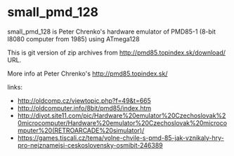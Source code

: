 # small_pmd_128

small_pmd_128 is Peter Chrenko's hardware emulator of PMD85-1 (8-bit I8080 computer from 1985) using ATmega128

This is git version of zip archives from http://pmd85.topindex.sk/download/ URL.

More info at Peter Chrenko's http://pmd85.topindex.sk/

links:
* http://oldcomp.cz/viewtopic.php?f=49&t=665
* http://oldcomputer.info/8bit/pmd85/index.htm
* http://diyot.site11.com/pic/Hardware%20emulator%20Czechoslovak%20microcomputer/Hardware%20emulator%20Czechoslovak%20microcomputer%20(RETROARCADE%20simulator)/
* https://games.tiscali.cz/tema/volne-chvile-s-pmd-85-jak-vznikaly-hry-pro-nejznamejsi-ceskoslovensky-osmibit-246389
